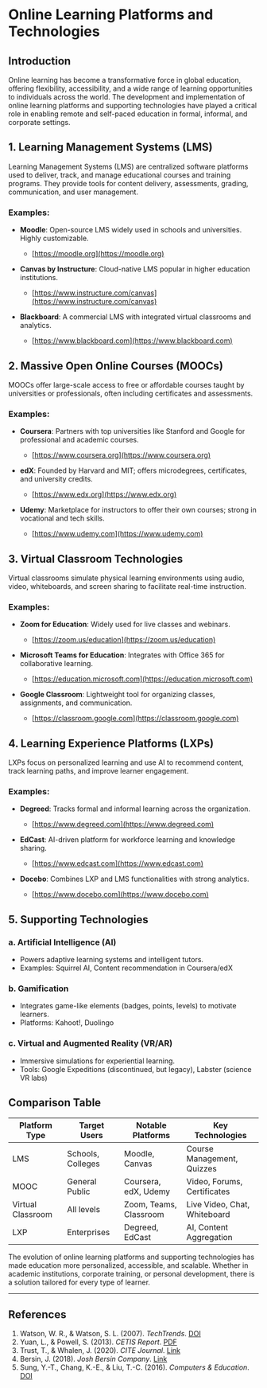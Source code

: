 # Online Learning Platforms and Technologies

## Introduction

Online learning has become a transformative force in global education, offering flexibility, accessibility, and a wide range of learning opportunities to individuals across the world. The development and implementation of online learning platforms and supporting technologies have played a critical role in enabling remote and self-paced education in formal, informal, and corporate settings.


## 1. Learning Management Systems (LMS)

Learning Management Systems (LMS) are centralized software platforms used to deliver, track, and manage educational courses and training programs. They provide tools for content delivery, assessments, grading, communication, and user management.

### Examples:

* **Moodle**: Open-source LMS widely used in schools and universities. Highly customizable.

  * [https://moodle.org](https://moodle.org)
* **Canvas by Instructure**: Cloud-native LMS popular in higher education institutions.

  * [https://www.instructure.com/canvas](https://www.instructure.com/canvas)
* **Blackboard**: A commercial LMS with integrated virtual classrooms and analytics.

  * [https://www.blackboard.com](https://www.blackboard.com)



## 2. Massive Open Online Courses (MOOCs)


MOOCs offer large-scale access to free or affordable courses taught by universities or professionals, often including certificates and assessments.

### Examples:

* **Coursera**: Partners with top universities like Stanford and Google for professional and academic courses.

  * [https://www.coursera.org](https://www.coursera.org)
* **edX**: Founded by Harvard and MIT; offers microdegrees, certificates, and university credits.

  * [https://www.edx.org](https://www.edx.org)
* **Udemy**: Marketplace for instructors to offer their own courses; strong in vocational and tech skills.

  * [https://www.udemy.com](https://www.udemy.com)



## 3. Virtual Classroom Technologies

Virtual classrooms simulate physical learning environments using audio, video, whiteboards, and screen sharing to facilitate real-time instruction.

### Examples:

* **Zoom for Education**: Widely used for live classes and webinars.

  *  [https://zoom.us/education](https://zoom.us/education)
* **Microsoft Teams for Education**: Integrates with Office 365 for collaborative learning.

  *  [https://education.microsoft.com](https://education.microsoft.com)
* **Google Classroom**: Lightweight tool for organizing classes, assignments, and communication.

  *  [https://classroom.google.com](https://classroom.google.com)


##  4. Learning Experience Platforms (LXPs)

LXPs focus on personalized learning and use AI to recommend content, track learning paths, and improve learner engagement.

### Examples:

* **Degreed**: Tracks formal and informal learning across the organization.

  * [https://www.degreed.com](https://www.degreed.com)
* **EdCast**: AI-driven platform for workforce learning and knowledge sharing.

  * [https://www.edcast.com](https://www.edcast.com)
* **Docebo**: Combines LXP and LMS functionalities with strong analytics.

  * [https://www.docebo.com](https://www.docebo.com)


## 5. Supporting Technologies

### a. **Artificial Intelligence (AI)**

* Powers adaptive learning systems and intelligent tutors.
* Examples: Squirrel AI, Content recommendation in Coursera/edX

### b. **Gamification**

* Integrates game-like elements (badges, points, levels) to motivate learners.
* Platforms: Kahoot!, Duolingo

### c. **Virtual and Augmented Reality (VR/AR)**

* Immersive simulations for experiential learning.
* Tools: Google Expeditions (discontinued, but legacy), Labster (science VR labs)



## Comparison Table

| Platform Type     | Target Users      | Notable Platforms      | Key Technologies             |
| ----------------- | ----------------- | ---------------------- | ---------------------------- |
| LMS               | Schools, Colleges | Moodle, Canvas         | Course Management, Quizzes   |
| MOOC              | General Public    | Coursera, edX, Udemy   | Video, Forums, Certificates  |
| Virtual Classroom | All levels        | Zoom, Teams, Classroom | Live Video, Chat, Whiteboard |
| LXP               | Enterprises       | Degreed, EdCast        | AI, Content Aggregation      |


The evolution of online learning platforms and supporting technologies has made education more personalized, accessible, and scalable. Whether in academic institutions, corporate training, or personal development, there is a solution tailored for every type of learner.

---

## References

1. Watson, W. R., & Watson, S. L. (2007). *TechTrends*. [DOI](https://doi.org/10.1007/s11528-007-0023-y)
2. Yuan, L., & Powell, S. (2013). *CETIS Report*. [PDF](https://publications.cetis.org.uk/2013/667)
3. Trust, T., & Whalen, J. (2020). *CITE Journal*. [Link](https://citejournal.org/volume-20/issue-4-20/current-practice/k-12-teachers-experiences-and-challenges-with-using-zoom-for-remote-teaching-during-covid-19/)
4. Bersin, J. (2018). *Josh Bersin Company*. [Link](https://joshbersin.com/2018/10/a-new-market-has-emerged-the-learning-experience-platform/)
5. Sung, Y.-T., Chang, K.-E., & Liu, T.-C. (2016). *Computers & Education*. [DOI](https://doi.org/10.1016/j.compedu.2015.11.008)




